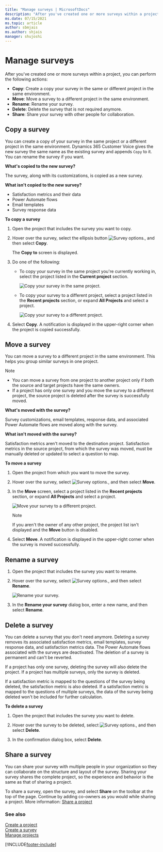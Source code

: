 ```yaml
---
title: "Manage surveys | MicrosoftDocs"
description: "After you've created one or more surveys within a project in Dynamics 365 Customer Voice, learn how to manage them."
ms.date: 07/15/2021
ms.topic: article
author: sbmjais
ms.author: shjais
manager: shujoshi
---
```


# Manage surveys

After you've created one or more surveys within a project, you can perform the following actions:

- **Copy**: Create a copy your survey in the same or different project in the same environment.
- **Move**: Move a survey to a different project in the same environment.
- **Rename**: Rename your survey.
- **Delete**: Delete the survey that is not required anymore.
- **Share**: Share your survey with other people for collaboration.

## Copy a survey

You can create a copy of your survey in the same project or a different project in the same environment. Dynamics 365 Customer Voice gives the new survey the same name as the existing survey and appends `Copy` to it. You can rename the survey if you want.

**What's copied to the new survey?**

The survey, along with its customizations, is copied as a new survey. 

**What isn't copied to the new survey?**

- Satisfaction metrics and their data
- Power Automate flows
- Email templates
- Survey response data

**To copy a survey**

1. Open the project that includes the survey you want to copy.

2. Hover over the survey, select the ellipsis button ![Survey options.](media/project-options.png "Survey options"), and then select **Copy**.

    The **Copy to** screen is displayed.

3. Do one of the following:

   - To copy your survey in the same project you're currently working in, select the project listed in the **Current project** section.

     ![Copy your survey in the same project.](media/copy-survey-current.png "Copy your survey in the same project")

   - To copy your survey to a different project, select a project listed in the **Recent projects** section, or expand **All Projects** and select a project.

     ![Copy your survey to a different project.](media/copy-survey-other.png "Copy your survey to a different project")

4. Select **Copy**. A notification is displayed in the upper-right corner when the project is copied successfully.

## Move a survey

You can move a survey to a different project in the same environment. This helps you group similar surveys in one project.

> [!NOTE]
> - You can move a survey from one project to another project only if both the source and target projects have the same owners.
> - If a project has only one survey and you move the survey to a different project, the source project is deleted after the survey is successfully moved.

**What's moved with the survey?**

Survey customizations, email templates, response data, and associated Power Automate flows are moved along with the survey. 

**What isn't moved with the survey?**

Satisfaction metrics aren't moved to the destination project. Satisfaction metrics in the source project, from which the survey was moved, must be manually deleted or updated to select a question to map.

**To move a survey**

1. Open the project from which you want to move the survey.

2. Hover over the survey, select ![Survey options.](media/project-options.png "Survey options"), and then select **Move**.

3. In the **Move** screen, select a project listed in the **Recent projects** section, or expand **All Projects** and select a project.

    ![Move your survey to a different project.](media/move-survey.png "Move your survey to a different project")
    
    > [!NOTE]
    > If you aren't the owner of any other project, the project list isn't displayed and the **Move** button is disabled.

4. Select **Move**. A notification is displayed in the upper-right corner when the survey is moved successfully.

## Rename a survey

1. Open the project that includes the survey you want to rename.

2. Hover over the survey, select ![Survey options.](media/project-options.png "Survey options"), and then select **Rename**.

    ![Rename your survey.](media/rename-survey.png "Rename your survey")

3. In the **Rename your survey** dialog box, enter a new name, and then select **Rename**.

## Delete a survey

You can delete a survey that you don't need anymore. Deleting a survey removes its associated satisfaction metrics, email templates, survey response data, and satisfaction metrics data. The Power Automate flows associated with the surveys are deactivated. The deletion of a survey is permanent and can't be reverted.

If a project has only one survey, deleting the survey will also delete the project. If a project has multiple surveys, only the survey is deleted.

If a satisfaction metric is mapped to the questions of the survey being deleted, the satisfaction metric is also deleted. If a satisfaction metric is mapped to the questions of multiple surveys, the data of the survey being deleted won't be included for further calculation.

**To delete a survey**

1. Open the project that includes the survey you want to delete.

2. Hover over the survey to be deleted, select ![Survey options.](media/project-options.png "Survey options"), and then select **Delete**.

3. In the confirmation dialog box, select **Delete**.

## Share a survey

You can share your survey with multiple people in your organization so they can collaborate on the structure and layout of the survey. Sharing your survey shares the complete project, so the experience and behavior is the same as that of sharing a project.

To share a survey, open the survey, and select **Share** on the toolbar at the top of the page. Continue by adding co-owners as you would while sharing a project. More information: [Share a project](manage-projects.md#share-a-project)

### See also

[Create a project](create-project.md)<br>
[Create a survey](create-survey.md)<br>
[Manage projects](manage-projects.md)

[!INCLUDE[footer-include](includes/footer-banner.md)]
